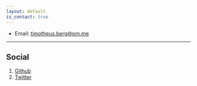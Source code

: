 ```yaml
---
layout: default
is_contact: true
---
```


* Email: [timotheus.berg@pm.me](mailto:timotheus.berg@pm.me)

---

## Social

1. [Github](https://github.com/timo-berg)
2. [Twitter](https://twitter.com/TimoBerg6)
